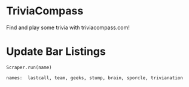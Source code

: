 # TriviaCompass

Find and play some trivia with triviacompass.com!


# Update Bar Listings
```
Scraper.run(name)

names:  lastcall, team, geeks, stump, brain, sporcle, trivianation

```
